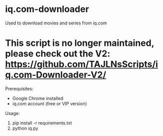 # iq.com-downloader
Used to download movies and series from iq.com

# This script is no longer maintained, please check out the V2: https://github.com/TAJLNsScripts/iq.com-Downloader-V2/

Prerequisites:
- Google Chrome installed
- iq.com account (free or VIP version)

Usage:
1. pip install -r requirements.txt
2. python iq.py
